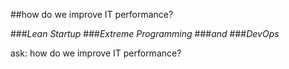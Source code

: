 <!-- .slide: data-background="resources/footer.svg" data-background-size="contain" data-background-position="bottom"  -->

##how do we improve IT performance?

###_Lean Startup_ <!-- .element: class="fragment"; style="color:maroon" -->
###_Extreme Programming_ <!-- .element: class="fragment"; style="color:maroon" -->
###_and_ <!-- .element: class="fragment"; style="color:maroon" -->
###_DevOps_ <!-- .element: class="fragment"; style="color:maroon" -->

<aside class="notes">
  <p>
    ask: how do we improve IT performance?
  </p>
</aside>


<br/>
<br/>
<br/>
<br/>
<br/>
<br/>
<br/>
<br/>
<br/>
<br/>
<br/>
<br/>
<br/>
<br/>
<br/>
<br/>
<br/>
<br/>
<br/>
